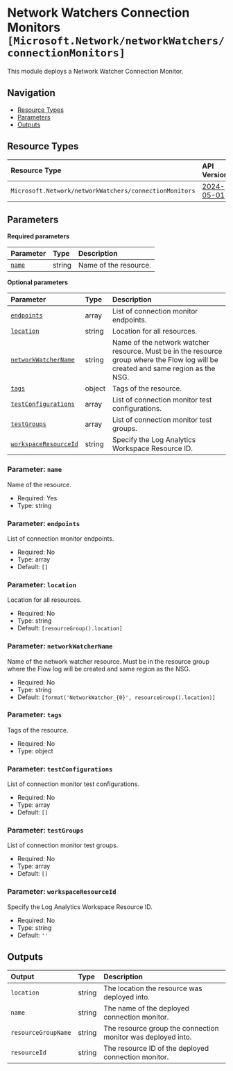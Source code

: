 # Network Watchers Connection Monitors `[Microsoft.Network/networkWatchers/connectionMonitors]`

This module deploys a Network Watcher Connection Monitor.

## Navigation

- [Resource Types](#Resource-Types)
- [Parameters](#Parameters)
- [Outputs](#Outputs)

## Resource Types

| Resource Type | API Version |
| :-- | :-- |
| `Microsoft.Network/networkWatchers/connectionMonitors` | [2024-05-01](https://learn.microsoft.com/en-us/azure/templates/Microsoft.Network/2024-05-01/networkWatchers/connectionMonitors) |

## Parameters

**Required parameters**

| Parameter | Type | Description |
| :-- | :-- | :-- |
| [`name`](#parameter-name) | string | Name of the resource. |

**Optional parameters**

| Parameter | Type | Description |
| :-- | :-- | :-- |
| [`endpoints`](#parameter-endpoints) | array | List of connection monitor endpoints. |
| [`location`](#parameter-location) | string | Location for all resources. |
| [`networkWatcherName`](#parameter-networkwatchername) | string | Name of the network watcher resource. Must be in the resource group where the Flow log will be created and same region as the NSG. |
| [`tags`](#parameter-tags) | object | Tags of the resource. |
| [`testConfigurations`](#parameter-testconfigurations) | array | List of connection monitor test configurations. |
| [`testGroups`](#parameter-testgroups) | array | List of connection monitor test groups. |
| [`workspaceResourceId`](#parameter-workspaceresourceid) | string | Specify the Log Analytics Workspace Resource ID. |

### Parameter: `name`

Name of the resource.

- Required: Yes
- Type: string

### Parameter: `endpoints`

List of connection monitor endpoints.

- Required: No
- Type: array
- Default: `[]`

### Parameter: `location`

Location for all resources.

- Required: No
- Type: string
- Default: `[resourceGroup().location]`

### Parameter: `networkWatcherName`

Name of the network watcher resource. Must be in the resource group where the Flow log will be created and same region as the NSG.

- Required: No
- Type: string
- Default: `[format('NetworkWatcher_{0}', resourceGroup().location)]`

### Parameter: `tags`

Tags of the resource.

- Required: No
- Type: object

### Parameter: `testConfigurations`

List of connection monitor test configurations.

- Required: No
- Type: array
- Default: `[]`

### Parameter: `testGroups`

List of connection monitor test groups.

- Required: No
- Type: array
- Default: `[]`

### Parameter: `workspaceResourceId`

Specify the Log Analytics Workspace Resource ID.

- Required: No
- Type: string
- Default: `''`

## Outputs

| Output | Type | Description |
| :-- | :-- | :-- |
| `location` | string | The location the resource was deployed into. |
| `name` | string | The name of the deployed connection monitor. |
| `resourceGroupName` | string | The resource group the connection monitor was deployed into. |
| `resourceId` | string | The resource ID of the deployed connection monitor. |
